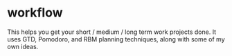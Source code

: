 workflow
========

This helps you get your short / medium / long term work projects done. It uses GTD, Pomodoro, and RBM planning techniques, along with some of my own ideas.